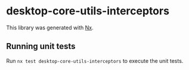 # desktop-core-utils-interceptors

This library was generated with [Nx](https://nx.dev).


## Running unit tests

Run `nx test desktop-core-utils-interceptors` to execute the unit tests.


